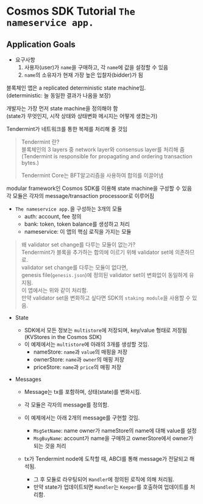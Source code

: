 # Cosmos SDK Tutorial `The nameservice app.`

## Application Goals

* 요구사항
  1. 사용자(user)가 `name`을 구매하고, 각 `name`에 값을 설정할 수 있음
  2. `name`의 소유자가 현재 가장 높은 입찰자(bidder)가 됨

블록체인 앱은 a replicated deterministic state machine임.  
(deterministic: 늘 동일한 결과가 나옴을 보장)  

개발자는 가장 먼저 state machine을 정의해야 함  
(state가 무엇인지, 시작 상태와 상태변화 메시지는 어떻게 생겼는가)  

Tendermint가 네트워크를 통한 복제를 처리해 줄 것임  

> Tendermint 란?  
> 블록체인의 3 layers 중 network layer와 consensus layer를 처리해 줌  
> (Tendermint is responsible for propagating and ordering transaction bytes.)  
> 
> Tendermint Core는 BFT알고리즘을 사용하여 합의를 이끌어냄  

modular framework인 Cosmos SDK를 이용해 state machine을 구성할 수 있음  
각 모듈은 각자의 message/transaction processoor로 이루어짐  

* `The nameservice app.`을 구성하는 3개의 모듈
  - auth: account, fee 정의
  - bank: token, token balance를 생성하고 처리
  - nameservice: 이 앱의 핵심 로직을 가지는 모듈

> 왜 validator set change를 다루는 모듈이 없는가?  
> Tendermint가 블록을 추가하는 합의에 이르기 위해 validator set에 의존하므로.  
> validator set change를 다루는 모듈이 없다면,   
> genesis file(`genesis.json`)에 정의된 validator set이 변화없이 동일하게 유지됨.  
> 이 앱에서는 위와 같이 처리함.  
> 만약 validator set을 변화하고 싶다면 SDK의 `staking module`을 사용할 수 있음.  


* State
  - SDK에서 모든 정보는 `multistore`에 저장되며, key/value 형태로 저장됨(KVStores in the Cosmos SDK)  
  - 이 예제에서는 `multistore`에 아래의 3개를 생성할 것임.  
    - nameStore: `name`과 `value`의 매핑을 저장
    - ownerStore: `name`과 `owner`의 매핑 저장
    - priceStore: `name`과 `price`의 매핑 저장  

* Messages
  - Message는 tx를 포함하며, 상태(state)를 변화시킴.  
  - 각 모듈은 각자의 message를 정의함.  
  - 이 예제에서는 아래 2개의 message를 구현할 것임.  
    - `MsgSetName`: name owner가 nameStore의 name에 대해 value를 설정 
    - `MsgBuyName`: account가 name을 구매하고 ownerStore에서 owner가 되는 것을 처리

  - tx가 Tendermint node에 도착할 때, ABCI를 통해 message가 전달되고 해석됨.  
    - 그 후 모듈로 라우팅되어 `Handler`에 정의된 로직에 의해 처리됨.  
    - 만약 state가 업데이트되면 `Handler`는 `Keeper`를 호출하여 업데이트를 처리함.  
